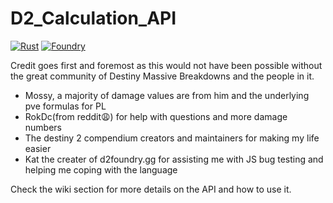 # D2_Calculation_API
[![Rust](https://github.com/oh-yes-0-fps/D2_Calculation_API/actions/workflows/rust.yml/badge.svg?branch=master)](https://github.com/oh-yes-0-fps/D2_Calculation_API/actions/workflows/rust.yml) [![Foundry](https://github.com/oh-yes-0-fps/D2_Calculation_API/actions/workflows/foundry.yml/badge.svg)](https://github.com/oh-yes-0-fps/D2_Calculation_API/actions/workflows/foundry.yml)

Credit goes first and foremost as this would not have been possible without the great community of Destiny Massive Breakdowns and the people in it.
  * Mossy, a majority of damage values are from him and the underlying pve formulas for PL
  * RokDc(from reddit😩) for help with questions and more damage numbers
  * The destiny 2 compendium creators and maintainers for making my life easier
  * Kat the creater of d2foundry.gg for assisting me with JS bug testing and helping me coping with the language


Check the wiki section for more details on the API and how to use it.
